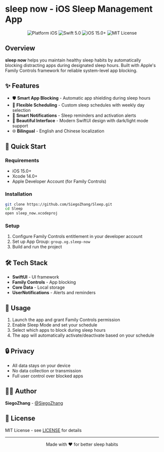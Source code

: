 # sleep now - iOS Sleep Management App

<div align="center">
  <img src="https://img.shields.io/badge/Platform-iOS-blue.svg" alt="Platform iOS" />
  <img src="https://img.shields.io/badge/Swift-5.0-orange.svg" alt="Swift 5.0" />
  <img src="https://img.shields.io/badge/iOS-15.0+-blue.svg" alt="iOS 15.0+" />
  <img src="https://img.shields.io/badge/License-MIT-green.svg" alt="MIT License" />
</div>

## Overview

**sleep now** helps you maintain healthy sleep habits by automatically blocking distracting apps during designated sleep hours. Built with Apple's Family Controls framework for reliable system-level app blocking.

## ✨ Features

- 🛡️ **Smart App Blocking** - Automatic app shielding during sleep hours
- 📅 **Flexible Scheduling** - Custom sleep schedules with weekly day selection
- 🔔 **Smart Notifications** - Sleep reminders and activation alerts
- 🎨 **Beautiful Interface** - Modern SwiftUI design with dark/light mode support
- 🌐 **Bilingual** - English and Chinese localization

## 🚀 Quick Start

### Requirements
- iOS 15.0+
- Xcode 14.0+
- Apple Developer Account (for Family Controls)

### Installation
```bash
git clone https://github.com/SiegoZhang/Sleep.git
cd Sleep
open sleep_now.xcodeproj
```

### Setup
1. Configure Family Controls entitlement in your developer account
2. Set up App Group: `group.xg.sleep-now`
3. Build and run the project

## 🛠️ Tech Stack

- **SwiftUI** - UI framework
- **Family Controls** - App blocking
- **Core Data** - Local storage
- **UserNotifications** - Alerts and reminders

## 📖 Usage

1. Launch the app and grant Family Controls permission
2. Enable Sleep Mode and set your schedule
3. Select which apps to block during sleep hours
4. The app will automatically activate/deactivate based on your schedule

## 🔒 Privacy

- All data stays on your device
- No data collection or transmission
- Full user control over blocked apps

## 👨‍💻 Author

**SiegoZhang** - [@SiegoZhang](https://github.com/SiegoZhang)

## 📄 License

MIT License - see [LICENSE](LICENSE) for details

---

<div align="center">
  <p>Made with ❤️ for better sleep habits</p>
</div> 